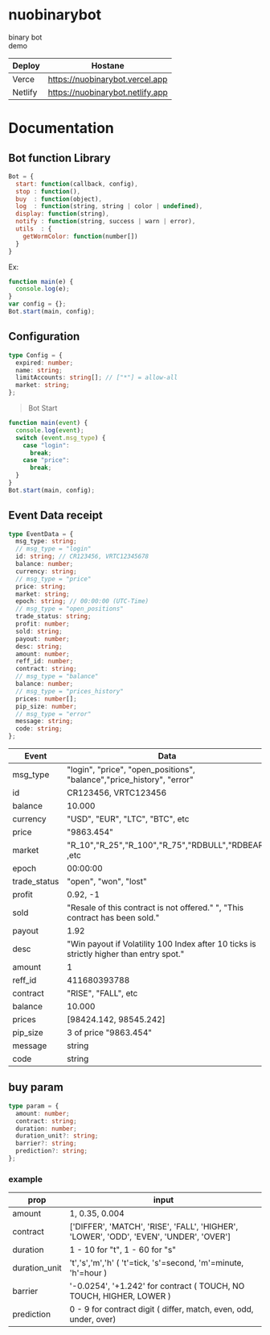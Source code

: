 # nuobinarybot

binary bot<br/>
demo <br/>

| Deploy  | Hostane                          |
| ------- | -------------------------------- |
| Verce  | https://nuobinarybot.vercel.app  |
| Netlify | https://nuobinarybot.netlify.app |

# Documentation

## Bot function Library

```js
Bot = {
  start: function(callback, config),
  stop : function(),
  buy  : function(object),
  log  : function(string, string | color | undefined),
  display: function(string),
  notify : function(string, success | warn | error),
  utils  : {
    getWormColor: function(number[])
  }
}
```

Ex:

```js
function main(e) {
  console.log(e);
}
var config = {};
Bot.start(main, config);
```

## Configuration

```ts
type Config = {
  expired: number;
  name: string;
  limitAccounts: string[]; // ["*"] = allow-all
  market: string;
};
```

> Bot Start

```js
function main(event) {
  console.log(event);
  switch (event.msg_type) {
    case "login":
      break;
    case "price":
      break;
  }
}
Bot.start(main, config);
```

## Event Data receipt

```ts
type EventData = {
  msg_type: string;
  // msg_type = "login"
  id: string; // CR123456, VRTC12345678
  balance: number;
  currency: string;
  // msg_type = "price"
  price: string;
  market: string;
  epoch: string; // 00:00:00 (UTC-Time)
  // msg_type = "open_positions"
  trade_status: string;
  profit: number;
  sold: string;
  payout: number;
  desc: string;
  amount: number;
  reff_id: number;
  contract: string;
  // msg_type = "balance"
  balance: number;
  // msg_type = "prices_history"
  prices: number[];
  pip_size: number;
  // msg_type = "error"
  message: string;
  code: string;
};
```

| Event        | Data                                                                                    |
| ------------ | --------------------------------------------------------------------------------------- |
| msg_type     | "login", "price", "open_positions", "balance","price_history", "error"                  |
| id           | CR123456, VRTC123456                                                                    |
| balance      | 10.000                                                                                  |
| currency     | "USD", "EUR", "LTC", "BTC", etc                                                         |
| price        | "9863.454"                                                                              |
| market       | "R_10","R_25","R_100","R_75","RDBULL","RDBEAR" ,etc                                     |
| epoch        | 00:00:00                                                                                |
| trade_status | "open", "won", "lost"                                                                   |
| profit       | 0.92, -1                                                                                |
| sold         | "Resale of this contract is not offered." ", "This contract has been sold."             |
| payout       | 1.92                                                                                    |
| desc         | "Win payout if Volatility 100 Index after 10 ticks is strictly higher than entry spot." |
| amount       | 1                                                                                       |
| reff_id      | 411680393788                                                                            |
| contract     | "RISE", "FALL", etc                                                                     |
| balance      | 10.000                                                                                  |
| prices       | [98424.142, 98545.242]                                                                  |
| pip_size     | 3 of price "9863.454"                                                                   |
| message      | string                                                                                  |
| code         | string                                                                                  |

## buy param

```ts
type param = {
  amount: number;
  contract: string;
  duration: number;
  duration_unit?: string;
  barrier?: string;
  prediction?: string;
};
```

### example

| prop          | input                                                                                  |
| ------------- | -------------------------------------------------------------------------------------- |
| amount        | 1, 0.35, 0.004                                                                         |
| contract      | ['DIFFER', 'MATCH', 'RISE', 'FALL', 'HIGHER', 'LOWER', 'ODD', 'EVEN', 'UNDER', 'OVER'] |
| duration      | 1 - 10 for "t", 1 - 60 for "s"                                                         |
| duration_unit | 't','s','m','h' ( 't'=tick, 's'=second, 'm'=minute, 'h'=hour )                         |
| barrier       | '-0.0254', '+1.242' for contract ( TOUCH, NO TOUCH, HIGHER, LOWER )                    |
| prediction    | 0 - 9 for contract digit ( differ, match, even, odd, under, over)                      |

